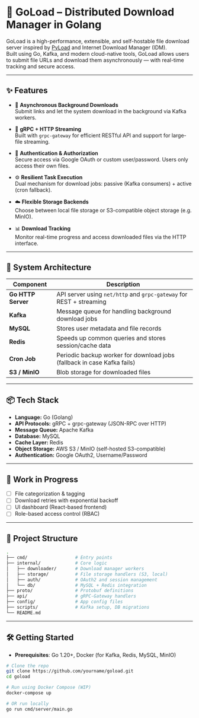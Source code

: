 # 🚀 GoLoad – Distributed Download Manager in Golang

GoLoad is a high-performance, extensible, and self-hostable file download server inspired by [PyLoad](https://pyload.net/) and Internet Download Manager (IDM).  
Built using Go, Kafka, and modern cloud-native tools, GoLoad allows users to submit file URLs and download them asynchronously — with real-time tracking and secure access.

---

## ✨ Features

- 🔁 **Asynchronous Background Downloads**  
  Submit links and let the system download in the background via Kafka workers.

- 📡 **gRPC + HTTP Streaming**  
  Built with `grpc-gateway` for efficient RESTful API and support for large-file streaming.

- 🔐 **Authentication & Authorization**  
  Secure access via Google OAuth or custom user/password. Users only access their own files.

- ⚙️ **Resilient Task Execution**  
  Dual mechanism for download jobs: passive (Kafka consumers) + active (cron fallback).

- ☁️ **Flexible Storage Backends**  
  Choose between local file storage or S3-compatible object storage (e.g. MinIO).

- 📊 **Download Tracking**  
  Monitor real-time progress and access downloaded files via the HTTP interface.

---

## 🧱 System Architecture

| Component     | Description                                                                 |
|---------------|-----------------------------------------------------------------------------|
| **Go HTTP Server** | API server using `net/http` and `grpc-gateway` for REST + streaming |
| **Kafka**         | Message queue for handling background download jobs                    |
| **MySQL**         | Stores user metadata and file records                                   |
| **Redis**         | Speeds up common queries and stores session/cache data                 |
| **Cron Job**      | Periodic backup worker for download jobs (fallback in case Kafka fails)|
| **S3 / MinIO**    | Blob storage for downloaded files                                       |

---

## 📦 Tech Stack

- **Language:** Go (Golang)
- **API Protocols:** gRPC + grpc-gateway (JSON-RPC over HTTP)
- **Message Queue:** Apache Kafka
- **Database:** MySQL
- **Cache Layer:** Redis
- **Object Storage:** AWS S3 / MinIO (self-hosted S3-compatible)
- **Authentication:** Google OAuth2, Username/Password

---

## 🚧 Work in Progress

- [ ] File categorization & tagging
- [ ] Download retries with exponential backoff
- [ ] UI dashboard (React-based frontend)
- [ ] Role-based access control (RBAC)

---

## 📂 Project Structure

```bash
.
├── cmd/                  # Entry points
├── internal/             # Core logic
│   ├── downloader/       # Download manager workers
│   ├── storage/          # File storage handlers (S3, local)
│   ├── auth/             # OAuth2 and session management
│   └── db/               # MySQL + Redis integration
├── proto/                # Protobuf definitions
├── api/                  # gRPC-Gateway handlers
├── config/               # App config files
├── scripts/              # Kafka setup, DB migrations
└── README.md
```

---

## 🛠️ Getting Started

- **Prerequisites**: Go 1.20+, Docker (for Kafka, Redis, MySQL, MinIO)

```bash
# Clone the repo
git clone https://github.com/yourname/goload.git
cd goload

# Run using Docker Compose (WIP)
docker-compose up

# OR run locally
go run cmd/server/main.go
```


